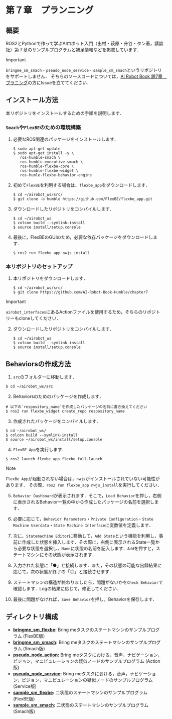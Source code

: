 # 第７章　プランニング
## 概要

ROS2とPythonで作って学ぶAIロボット入門（出村・萩原・升谷・タン著，講談社）第７章のサンプルプログラムと補足情報などを掲載しています．

> [!IMPORTANT]
> `bringme_sm_smach`・`pseudo_node_service`・`sample_sm_smach`というリポジトリをサポートしません．
そちらのソースコードについては，[AI Robot Book 題7章　プラニング](https://github.com/AI-Robot-Book/chapter7)の方にIssueを立ててください．


## インストール方法

本リポジトリをインストールするための手順を説明します．

### `Smach`や`FlexBE`のための環境構築

1. 必要なROS関連のパッケージをインストールします．
   ```console
   $ sudo apt-get update
   $ sudo apt-get install -y \
      ros-humble-smach \
      ros-humble-executive-smach \
      ros-humble-flexbe-core \
      ros-humble-flexbe-widget \
      ros-humle-flexbe-behavior-engine
   ```

3. 初めて`FlexBE`を利用する場合は、`flexbe_app`をダウンロードします．
   ```console
   $ cd ~/airobot_ws/src/
   $ git clone -b humble https://github.com/FlexBE/flexbe_app.git
   ```

4. ダウンロードしたリポジトリをコンパイルします．
   ```console
   $ cd ~/airobot_ws
   $ colcon build --symlink-install
   $ source install/setup.console
   ```

5. 最後に，FlexBEのGUIのため，必要な依存パッケージをダウンロードします．
   ```console
   $ ros2 run flexbe_app nwjs_install
   ```

### 本リポジトリのセットアップ

1. 本リポジトリをダウンロードします．
   ```console
   $ cd ~/airobot_ws/src/
   $ git clone https://github.com/AI-Robot-Book-Humble/chapter7
   ```
> [!IMPORTANT]
> `airobot_interfaces`にあるActionファイルを使用するため，そちらのリポジトリーもcloneしてください．

2. ダウンロードしたリポジトリをコンパイルします．
   ```console
   $ cd ~/airobot_ws
   $ colcon build --symlink-install
   $ source install/setup.console
   ```


## Behaviorsの作成方法

1. `src`のフォルダーに移動します．
  ``` console
  $ cd ~/airobot_ws/src
  ```

2. Behaviorsのためのパッケージを作成します．
  ``` console
  # 以下の`respository_name`を作成したパッケージの名前に書き換えてください
  $ ros2 run flexbe_widget create_repo respository_name
  ```

3. 作成されたパッケージをコンパイルします．
  ``` console
  $ cd ~/airobot_ws/
  $ colcon build --symlink-install
  $ source ~/airobot_ws/install/setup.console
  ```

4. `FlexBE App`を実行します．
  ``` console
  $ ros2 launch flexbe_app flexbe_full.launch
  ```

> [!NOTE]
> `FlexBe App`が起動されない場合は，`nwjs`がインストールされていない可能性があります．
その際，`ros2 run flexbe_app nwjs_install`を実行してください．

5. `Behavior Dashboard`が表示されます．そこで，`Load Behavior`を押し，右側に表示されるBehavior一覧の中から作成したパッケージの名前を選択します．

6. 必要に応じて，`Behavior Parameters`・`Private Configuration`・`State Machine Userdata`・`State Machine Interface`に変数値を定義します．

7. 次に，`Statemachine Editor`に移動して，`Add State`という機能を利用し，事前に作成した状態を挿入します．その際に，右側に表示されるState一覧から必要な状態を選択し，`Name`に状態の名前を記入します．`Add`を押すと，ステートマシンにその状態が表示されます．

8. 入力された状態に「●」と接続します．また，その状態の可能な出録結果に応じて，次の状態か終了の「◎」と接続させます．

9. ステートマシンの構造が終わりましたら，問題がないかを`Check Behavior`で確認します．Logの結果に応じて，修正してください．

10. 最後に問題がなければ，`Save Behavior`を押し，Behaviorを保存します．


## ディレクトリ構成

- **[bringme_sm_flexbe](bringme_sm_flexbe):** Bring meタスクのステートマシンのサンプルプログラム (FlexBE版)
- **[bringme_sm_smach](bringme_sm_smach):** Bring meタスクのステートマシンのサンプルプログラム (Smach版)
- **[pseudo_node_action](pseudo_node_action):** Bring meタスクにおける，音声，ナビゲーション，ビジョン，マニピュレーションの疑似ノードのサンプルプログラム (Action版)
- **[pseudo_node_service](pseudo_node_service):** Bring meタスクにおける，音声，ナビゲーション，ビジョン，マニピュレーションの疑似ノードのサンプルプログラム (Service版)
- **[sample_sm_flexbe](sample_sm_flexbe):** 二状態のステートマシンのサンプルプログラム (FlexBE版)
- **[sample_sm_smach](sample_sm_smach):** 二状態のステートマシンのサンプルプログラム (Smach版)
